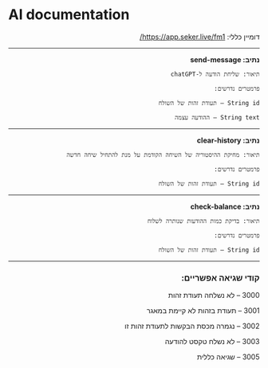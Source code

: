 


# AI documentation

<div dir="rtl">

דומיין כללי: https://app.seker.live/fm1/

---

**נתיב: send-message**

    תיאור: שליחת הודעה ל-chatGPT
    
    פרמטרים נדרשים:
    
    String id – תעודת זהות של השולח
    
    String text – ההודעה עצמה

---

**נתיב: clear-history**

    תיאור: מחיקת ההיסטוריה של השיחה הקודמת על מנת להתחיל שיחה חדשה
    
    פרמטרים נדרשים:
    
    String id – תעודת זהות של השולח

---

**נתיב: check-balance**

    תיאור: בדיקת כמות ההודעות שנותרה לשלוח
    
    פרמטרים נדרשים:
    
    String id – תעודת זהות של השולח


---


### קודי שגיאה אפשריים:

3000 – לא נשלחה תעודת זהות

3001 – תעודת בזהות לא קיימת במאגר

3002 – נגמרה מכסת הבקשות לתעודת זהות זו

3003 – לא נשלח טקסט להודעה

3005 – שגיאה כללית 

</div>